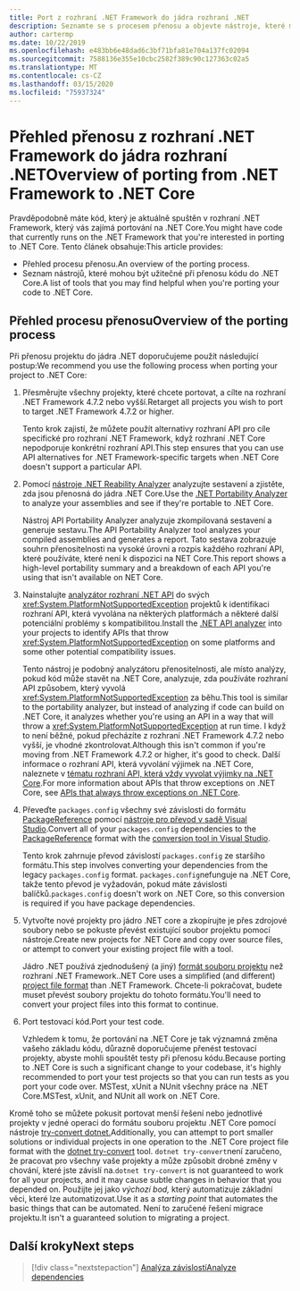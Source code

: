 ```yaml
---
title: Port z rozhraní .NET Framework do jádra rozhraní .NET
description: Seznamte se s procesem přenosu a objevte nástroje, které mohou být užitečné při přenosu projektu rozhraní .NET Framework do jádra .NET Core.
author: cartermp
ms.date: 10/22/2019
ms.openlocfilehash: e483bb6e48dad6c3bf71bfa81e704a137fc02094
ms.sourcegitcommit: 7588136e355e10cbc2582f389c90c127363c02a5
ms.translationtype: MT
ms.contentlocale: cs-CZ
ms.lasthandoff: 03/15/2020
ms.locfileid: "75937324"
---
```

# <a name="overview-of-porting-from-net-framework-to-net-core"></a><span data-ttu-id="66537-103">Přehled přenosu z rozhraní .NET Framework do jádra rozhraní .NET</span><span class="sxs-lookup"><span data-stu-id="66537-103">Overview of porting from .NET Framework to .NET Core</span></span>

<span data-ttu-id="66537-104">Pravděpodobně máte kód, který je aktuálně spuštěn v rozhraní .NET Framework, který vás zajímá portování na .NET Core.</span><span class="sxs-lookup"><span data-stu-id="66537-104">You might have code that currently runs on the .NET Framework that you're interested in porting to .NET Core.</span></span> <span data-ttu-id="66537-105">Tento článek obsahuje:</span><span class="sxs-lookup"><span data-stu-id="66537-105">This article provides:</span></span>

* <span data-ttu-id="66537-106">Přehled procesu přenosu.</span><span class="sxs-lookup"><span data-stu-id="66537-106">An overview of the porting process.</span></span>
* <span data-ttu-id="66537-107">Seznam nástrojů, které mohou být užitečné při přenosu kódu do .NET Core.</span><span class="sxs-lookup"><span data-stu-id="66537-107">A list of tools that you may find helpful when you're porting your code to .NET Core.</span></span>

## <a name="overview-of-the-porting-process"></a><span data-ttu-id="66537-108">Přehled procesu přenosu</span><span class="sxs-lookup"><span data-stu-id="66537-108">Overview of the porting process</span></span>

<span data-ttu-id="66537-109">Při přenosu projektu do jádra .NET doporučujeme použít následující postup:</span><span class="sxs-lookup"><span data-stu-id="66537-109">We recommend you use the following process when porting your project to .NET Core:</span></span>

1. <span data-ttu-id="66537-110">Přesměrujte všechny projekty, které chcete portovat, a cílte na rozhraní .NET Framework 4.7.2 nebo vyšší.</span><span class="sxs-lookup"><span data-stu-id="66537-110">Retarget all projects you wish to port to target .NET Framework 4.7.2 or higher.</span></span>

   <span data-ttu-id="66537-111">Tento krok zajistí, že můžete použít alternativy rozhraní API pro cíle specifické pro rozhraní .NET Framework, když rozhraní .NET Core nepodporuje konkrétní rozhraní API.</span><span class="sxs-lookup"><span data-stu-id="66537-111">This step ensures that you can use API alternatives for .NET Framework-specific targets when .NET Core doesn't support a particular API.</span></span>

2. <span data-ttu-id="66537-112">Pomocí [nástroje .NET Reability Analyzer](../../standard/analyzers/portability-analyzer.md) analyzujte sestavení a zjistěte, zda jsou přenosná do jádra .NET Core.</span><span class="sxs-lookup"><span data-stu-id="66537-112">Use the [.NET Portability Analyzer](../../standard/analyzers/portability-analyzer.md) to analyze your assemblies and see if they're portable to .NET Core.</span></span>

   <span data-ttu-id="66537-113">Nástroj API Portability Analyzer analyzuje zkompilovaná sestavení a generuje sestavu.</span><span class="sxs-lookup"><span data-stu-id="66537-113">The API Portability Analyzer tool analyzes your compiled assemblies and generates a report.</span></span> <span data-ttu-id="66537-114">Tato sestava zobrazuje souhrn přenositelnosti na vysoké úrovni a rozpis každého rozhraní API, které používáte, které není k dispozici na NET Core.</span><span class="sxs-lookup"><span data-stu-id="66537-114">This report shows a high-level portability summary and a breakdown of each API you're using that isn't available on NET Core.</span></span>

3. <span data-ttu-id="66537-115">Nainstalujte [analyzátor rozhraní .NET API](../../standard/analyzers/api-analyzer.md) do svých <xref:System.PlatformNotSupportedException> projektů k identifikaci rozhraní API, která vyvolána na některých platformách a některé další potenciální problémy s kompatibilitou.</span><span class="sxs-lookup"><span data-stu-id="66537-115">Install the [.NET API analyzer](../../standard/analyzers/api-analyzer.md) into your projects to identify APIs that throw <xref:System.PlatformNotSupportedException> on some platforms and some other potential compatibility issues.</span></span>

   <span data-ttu-id="66537-116">Tento nástroj je podobný analyzátoru přenositelnosti, ale místo analýzy, pokud kód může stavět na .NET Core, analyzuje, zda používáte rozhraní API způsobem, který vyvolá <xref:System.PlatformNotSupportedException> za běhu.</span><span class="sxs-lookup"><span data-stu-id="66537-116">This tool is similar to the portability analyzer, but instead of analyzing if code can build on .NET Core, it analyzes whether you're using an API in a way that will throw a <xref:System.PlatformNotSupportedException> at run time.</span></span> <span data-ttu-id="66537-117">I když to není běžné, pokud přecházíte z rozhraní .NET Framework 4.7.2 nebo vyšší, je vhodné zkontrolovat.</span><span class="sxs-lookup"><span data-stu-id="66537-117">Although this isn't common if you're moving from .NET Framework 4.7.2 or higher, it's good to check.</span></span> <span data-ttu-id="66537-118">Další informace o rozhraní API, která vyvolání výjimek na .NET Core, naleznete v [tématu rozhraní API, která vždy vyvolat výjimky na .NET Core](../compatibility/unsupported-apis.md).</span><span class="sxs-lookup"><span data-stu-id="66537-118">For more information about APIs that throw exceptions on .NET Core, see [APIs that always throw exceptions on .NET Core](../compatibility/unsupported-apis.md).</span></span>

4. <span data-ttu-id="66537-119">Převeďte `packages.config` všechny své závislosti do formátu [PackageReference](/nuget/consume-packages/package-references-in-project-files) pomocí [nástroje pro převod v sadě Visual Studio](/nuget/consume-packages/migrate-packages-config-to-package-reference).</span><span class="sxs-lookup"><span data-stu-id="66537-119">Convert all of your `packages.config` dependencies to the [PackageReference](/nuget/consume-packages/package-references-in-project-files) format with the [conversion tool in Visual Studio](/nuget/consume-packages/migrate-packages-config-to-package-reference).</span></span>

   <span data-ttu-id="66537-120">Tento krok zahrnuje převod závislostí `packages.config` ze staršího formátu.</span><span class="sxs-lookup"><span data-stu-id="66537-120">This step involves converting your dependencies from the legacy `packages.config` format.</span></span> <span data-ttu-id="66537-121">`packages.config`nefunguje na .NET Core, takže tento převod je vyžadován, pokud máte závislosti balíčků.</span><span class="sxs-lookup"><span data-stu-id="66537-121">`packages.config` doesn't work on .NET Core, so this conversion is required if you have package dependencies.</span></span>

5. <span data-ttu-id="66537-122">Vytvořte nové projekty pro jádro .NET core a zkopírujte je přes zdrojové soubory nebo se pokuste převést existující soubor projektu pomocí nástroje.</span><span class="sxs-lookup"><span data-stu-id="66537-122">Create new projects for .NET Core and copy over source files, or attempt to convert your existing project file with a tool.</span></span>

   <span data-ttu-id="66537-123">Jádro .NET používá zjednodušený (a jiný) [formát souboru projektu](../tools/csproj.md) než rozhraní .NET Framework.</span><span class="sxs-lookup"><span data-stu-id="66537-123">.NET Core uses a simplified (and different) [project file format](../tools/csproj.md) than .NET Framework.</span></span> <span data-ttu-id="66537-124">Chcete-li pokračovat, budete muset převést soubory projektu do tohoto formátu.</span><span class="sxs-lookup"><span data-stu-id="66537-124">You'll need to convert your project files into this format to continue.</span></span>

6. <span data-ttu-id="66537-125">Port testovací kód.</span><span class="sxs-lookup"><span data-stu-id="66537-125">Port your test code.</span></span>

   <span data-ttu-id="66537-126">Vzhledem k tomu, že portování na .NET Core je tak významná změna vašeho základu kódu, důrazně doporučujeme přenést testovací projekty, abyste mohli spouštět testy při přenosu kódu.</span><span class="sxs-lookup"><span data-stu-id="66537-126">Because porting to .NET Core is such a significant change to your codebase, it's highly recommended to port your test projects so that you can run tests as you port your code over.</span></span> <span data-ttu-id="66537-127">MSTest, xUnit a NUnit všechny práce na .NET Core.</span><span class="sxs-lookup"><span data-stu-id="66537-127">MSTest, xUnit, and NUnit all work on .NET Core.</span></span>

<span data-ttu-id="66537-128">Kromě toho se můžete pokusit portovat menší řešení nebo jednotlivé projekty v jedné operaci do formátu souboru projektu .NET Core pomocí nástroje [try-convert dotnet.](https://github.com/dotnet/try-convert)</span><span class="sxs-lookup"><span data-stu-id="66537-128">Additionally, you can attempt to port smaller solutions or individual projects in one operation to the .NET Core project file format with the [dotnet try-convert](https://github.com/dotnet/try-convert) tool.</span></span> <span data-ttu-id="66537-129">`dotnet try-convert`není zaručeno, že pracovat pro všechny vaše projekty a může způsobit drobné změny v chování, které jste závislí na.</span><span class="sxs-lookup"><span data-stu-id="66537-129">`dotnet try-convert` is not guaranteed to work for all your projects, and it may cause subtle changes in behavior that you depended on.</span></span> <span data-ttu-id="66537-130">Použijte jej jako _výchozí bod,_ který automatizuje základní věci, které lze automatizovat.</span><span class="sxs-lookup"><span data-stu-id="66537-130">Use it as a _starting point_ that automates the basic things that can be automated.</span></span> <span data-ttu-id="66537-131">Není to zaručené řešení migrace projektu.</span><span class="sxs-lookup"><span data-stu-id="66537-131">It isn't a guaranteed solution to migrating a project.</span></span>

## <a name="next-steps"></a><span data-ttu-id="66537-132">Další kroky</span><span class="sxs-lookup"><span data-stu-id="66537-132">Next steps</span></span>

>[!div class="nextstepaction"]
>[<span data-ttu-id="66537-133">Analýza závislostí</span><span class="sxs-lookup"><span data-stu-id="66537-133">Analyze dependencies</span></span>](third-party-deps.md)
